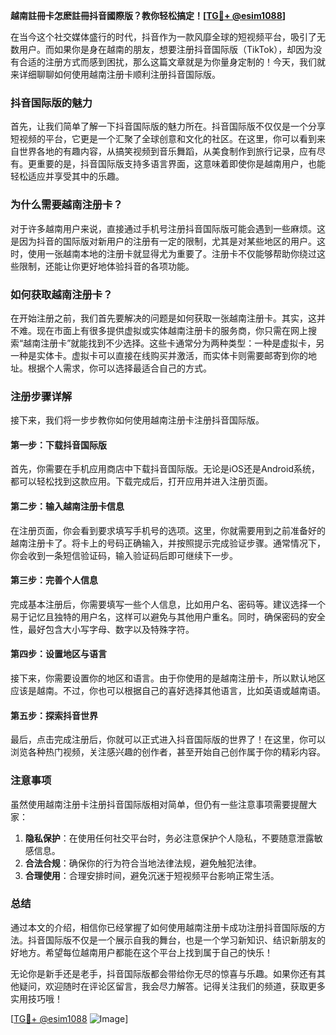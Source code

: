 **越南註冊卡怎麽註冊抖音國際版？教你轻松搞定！[[TG💪+ @esim1088](https://t.me/s/esim1088)]**

在当今这个社交媒体盛行的时代，抖音作为一款风靡全球的短视频平台，吸引了无数用户。而如果你是身在越南的朋友，想要注册抖音国际版（TikTok），却因为没有合适的注册方式而感到困扰，那么这篇文章就是为你量身定制的！今天，我们就来详细聊聊如何使用越南注册卡顺利注册抖音国际版。

### 抖音国际版的魅力

首先，让我们简单了解一下抖音国际版的魅力所在。抖音国际版不仅仅是一个分享短视频的平台，它更是一个汇聚了全球创意和文化的社区。在这里，你可以看到来自世界各地的有趣内容，从搞笑视频到音乐舞蹈，从美食制作到旅行记录，应有尽有。更重要的是，抖音国际版支持多语言界面，这意味着即使你是越南用户，也能轻松适应并享受其中的乐趣。

### 为什么需要越南注册卡？

对于许多越南用户来说，直接通过手机号注册抖音国际版可能会遇到一些麻烦。这是因为抖音的国际版对新用户的注册有一定的限制，尤其是对某些地区的用户。这时，使用一张越南本地的注册卡就显得尤为重要了。注册卡不仅能够帮助你绕过这些限制，还能让你更好地体验抖音的各项功能。

### 如何获取越南注册卡？

在开始注册之前，我们首先要解决的问题是如何获取一张越南注册卡。其实，这并不难。现在市面上有很多提供虚拟或实体越南注册卡的服务商，你只需在网上搜索“越南注册卡”就能找到不少选择。这些卡通常分为两种类型：一种是虚拟卡，另一种是实体卡。虚拟卡可以直接在线购买并激活，而实体卡则需要邮寄到你的地址。根据个人需求，你可以选择最适合自己的方式。

### 注册步骤详解

接下来，我们将一步步教你如何使用越南注册卡注册抖音国际版。

#### 第一步：下载抖音国际版

首先，你需要在手机应用商店中下载抖音国际版。无论是iOS还是Android系统，都可以轻松找到这款应用。下载完成后，打开应用并进入注册页面。

#### 第二步：输入越南注册卡信息

在注册页面，你会看到要求填写手机号的选项。这里，你就需要用到之前准备好的越南注册卡了。将卡上的号码正确输入，并按照提示完成验证步骤。通常情况下，你会收到一条短信验证码，输入验证码后即可继续下一步。

#### 第三步：完善个人信息

完成基本注册后，你需要填写一些个人信息，比如用户名、密码等。建议选择一个易于记忆且独特的用户名，这样可以避免与其他用户重名。同时，确保密码的安全性，最好包含大小写字母、数字以及特殊字符。

#### 第四步：设置地区与语言

接下来，你需要设置你的地区和语言。由于你使用的是越南注册卡，所以默认地区应该是越南。不过，你也可以根据自己的喜好选择其他语言，比如英语或越南语。

#### 第五步：探索抖音世界

最后，点击完成注册后，你就可以正式进入抖音国际版的世界了！在这里，你可以浏览各种热门视频，关注感兴趣的创作者，甚至开始自己创作属于你的精彩内容。

### 注意事项

虽然使用越南注册卡注册抖音国际版相对简单，但仍有一些注意事项需要提醒大家：

1. **隐私保护**：在使用任何社交平台时，务必注意保护个人隐私，不要随意泄露敏感信息。
2. **合法合规**：确保你的行为符合当地法律法规，避免触犯法律。
3. **合理使用**：合理安排时间，避免沉迷于短视频平台影响正常生活。

### 总结

通过本文的介绍，相信你已经掌握了如何使用越南注册卡成功注册抖音国际版的方法。抖音国际版不仅是一个展示自我的舞台，也是一个学习新知识、结识新朋友的好地方。希望每位越南用户都能在这个平台上找到属于自己的快乐！

无论你是新手还是老手，抖音国际版都会带给你无尽的惊喜与乐趣。如果你还有其他疑问，欢迎随时在评论区留言，我会尽力解答。记得关注我们的频道，获取更多实用技巧哦！

[[TG💪+ @esim1088](https://t.me/s/esim1088) ![Image](https://i.postimg.cc/4NQfJmqS/Snipaste-2025-05-13-00-14-12.png)]